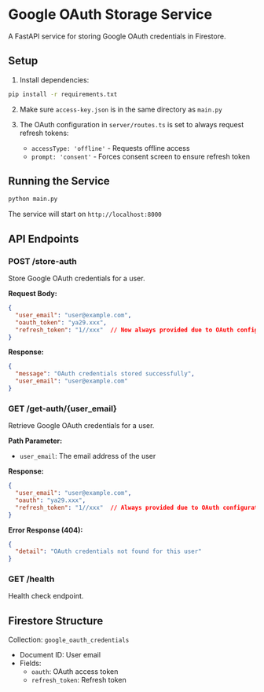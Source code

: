 # Google OAuth Storage Service

A FastAPI service for storing Google OAuth credentials in Firestore.

## Setup

1. Install dependencies:
```bash
pip install -r requirements.txt
```

2. Make sure `access-key.json` is in the same directory as `main.py`

3. The OAuth configuration in `server/routes.ts` is set to always request refresh tokens:
   - `accessType: 'offline'` - Requests offline access
   - `prompt: 'consent'` - Forces consent screen to ensure refresh token

## Running the Service

```bash
python main.py
```

The service will start on `http://localhost:8000`

## API Endpoints

### POST /store-auth
Store Google OAuth credentials for a user.

**Request Body:**
```json
{
  "user_email": "user@example.com",
  "oauth_token": "ya29.xxx",
  "refresh_token": "1//xxx"  // Now always provided due to OAuth config
}
```

**Response:**
```json
{
  "message": "OAuth credentials stored successfully",
  "user_email": "user@example.com"
}
```

### GET /get-auth/{user_email}
Retrieve Google OAuth credentials for a user.

**Path Parameter:**
- `user_email`: The email address of the user

**Response:**
```json
{
  "user_email": "user@example.com",
  "oauth": "ya29.xxx",
  "refresh_token": "1//xxx"  // Always provided due to OAuth configuration
}
```

**Error Response (404):**
```json
{
  "detail": "OAuth credentials not found for this user"
}
```

### GET /health
Health check endpoint.

## Firestore Structure

Collection: `google_oauth_credentials`
- Document ID: User email
- Fields:
  - `oauth`: OAuth access token
  - `refresh_token`: Refresh token
